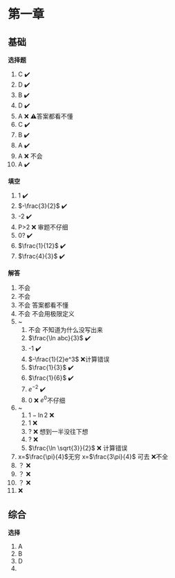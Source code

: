 # 第一章
## 基础
**选择题**
1. C ✔️
2. D ✔️
3. B ✔️
4. D ✔️
5. A ❌ ⚠️答案都看不懂
6. C ✔️
7. B ✔️
8. A ✔️
9. A ❌ 不会
10. A ✔️

**填空**

1. 1 ✔️
2. $-\frac{3}{2}$ ✔️
3. -2 ✔️
4. P>2 ❌ 审题不仔细
5.  0? ✔️
6.  $\frac{1}{12}$ ✔️
7.  $\frac{4}{3}$  ✔️

**解答**
1. 不会 
2. 不会 
3. 不会 答案都看不懂
4. 不会 不会用极限定义
5. ~
   1. 不会 不知道为什么没写出来
   2. $\frac{\ln abc}{3}$ ✔️
   3. -1 ✔️
   4. $-\frac{1}{2}e^3$ ❌计算错误
   5. $\frac{1}{3}$ ✔️
   6. $\frac{1}{6}$ ✔️
   7. $e^{-2}$ ✔️
   8. 0 ❌ $e^0$不仔细
6. ~
   1. $1-\ln 2$ ❌
   2. 1 ❌
   3. ? ❌ 想到一半没往下想
   4. ? ❌
   5. $\frac{\ln \sqrt{3}}{2}$ ❌ 计算错误
7. x=$\frac{\pi}{4}$无穷 x=$\frac{3\pi}{4}$ 可去 ❌不全
8. ？ ❌
9. ？ ❌
10. ？ ❌
11.  ❌

## 综合

**选择**

1. A
2. B
3. D
4. 